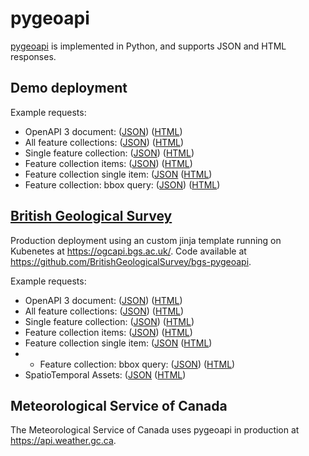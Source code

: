 # pygeoapi

[pygeoapi](https://geopython.github.io/pygeoapi) is implemented in Python, and supports JSON and HTML responses.

## Demo deployment

Example requests:

* OpenAPI 3 document: ([JSON](https://demo.pygeoapi.io/master/?f=json)) ([HTML](https://demo.pygeoapi.io/master/))
* All feature collections: ([JSON](https://demo.pygeoapi.io/master/collections?f=json)) ([HTML](https://demo.pygeoapi.io/master/collections?f=html))
* Single feature collection: ([JSON](https://demo.pygeoapi.io/master/collections/utah_city_locations?f=json)) ([HTML](https://demo.pygeoapi.io/master/collections/utah_city_locations?f=html))
* Feature collection items: ([JSON](https://demo.pygeoapi.io/master/collections/utah_city_locations/items?f=json)) ([HTML](https://demo.pygeoapi.io/master/collections/utah_city_locations/items?f=html))
* Feature collection single item: ([JSON](https://demo.pygeoapi.io/master/collections/utah_city_locations/items/Fairfield?f=json) ([HTML](https://demo.pygeoapi.io/master/collections/utah_city_locations/items/Fairfield?f=html))
* Feature collection: bbox query: ([JSON](https://demo.pygeoapi.io/master/collections/lakes/items?bbox=-152,42,-52,84&f=json)) ([HTML](https://demo.pygeoapi.io/master/collections/lakes/items?bbox=-152,42,-52,84&f=html))

## [British Geological Survey](https://www.bgs.ac.uk/)

Production deployment using an custom jinja template running on Kubenetes at https://ogcapi.bgs.ac.uk/. Code available at https://github.com/BritishGeologicalSurvey/bgs-pygeoapi.

Example requests:

* OpenAPI 3 document: ([JSON](https://ogcapi.bgs.ac.uk/?f=json)) ([HTML](https://ogcapi.bgs.ac.uk/))
* All feature collections: ([JSON](https://ogcapi.bgs.ac.uk/collections?f=json)) ([HTML](https://ogcapi.bgs.ac.uk/collections))
* Single feature collection: ([JSON](https://ogcapi.bgs.ac.uk/collections/BGSGeology625kBedrock?f=json)) ([HTML](https://ogcapi.bgs.ac.uk/collections/BGSGeology625kBedrock))
* Feature collection items: ([JSON](https://ogcapi.bgs.ac.uk/collections/BGSGeology625kBedrock/items?f=json)) ([HTML](https://ogcapi.bgs.ac.uk/collections/BGSGeology625kBedrock/items))
* Feature collection single item: ([JSON](https://ogcapi.bgs.ac.uk/collections/BGSGeology625kBedrock/items/7?f=json) ([HTML](https://ogcapi.bgs.ac.uk/collections/BGSGeology625kBedrock/items/7))
* * Feature collection: bbox query: ([JSON](https://ogcapi.bgs.ac.uk/collections/BGSGeology625kBedrock/items/?bbox=0,51,0.5,51.5&f=json)) ([HTML](https://ogcapi.bgs.ac.uk/collections/BGSGeology625kBedrock/items/?bbox=0,51,0.5,51.5&f=html))
* SpatioTemporal Assets: ([JSON](https://ogcapi.bgs.ac.uk/stac/ogl-data?f=json) ([HTML](https://ogcapi.bgs.ac.uk/stac/ogl-data))

## Meteorological Service of Canada

The Meteorological Service of Canada uses pygeoapi in production at https://api.weather.gc.ca.
